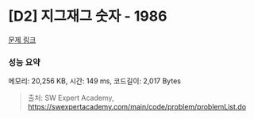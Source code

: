 # [D2] 지그재그 숫자 - 1986 

[문제 링크](https://swexpertacademy.com/main/code/problem/problemDetail.do?contestProbId=AV5PxmBqAe8DFAUq) 

### 성능 요약

메모리: 20,256 KB, 시간: 149 ms, 코드길이: 2,017 Bytes



> 출처: SW Expert Academy, https://swexpertacademy.com/main/code/problem/problemList.do